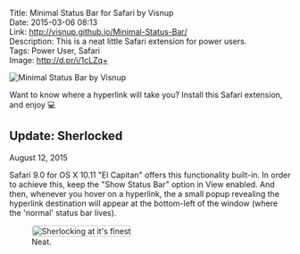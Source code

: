 Title: Minimal Status Bar for Safari by Visnup  
Date: 2015-03-06 08:13  
Link: http://visnup.github.io/Minimal-Status-Bar/  
Description: This is a neat little Safari extension for power users.  
Tags: Power User, Safari  
Image: http://d.pr/i/1cLZq+

<p><img class="screenshot" src="http://d.pr/i/1cLZq+" alt="Minimal Status Bar by Visnup" title="Minimal Status Bar by Visnup"></p>

Want to know where a hyperlink will take you? Install this Safari extension, and enjoy  💻

<aside>
<div class="update">

## Update: Sherlocked
<p class="updateTime"><time datetime="2015-08-12">August 12, 2015</time></p>

Safari 9.0 for OS X 10.11 "El Capitan" offers this functionality built-in. In order to achieve this, keep the "Show Status Bar" option in View enabled. And then, whenever you hover on a hyperlink, the a small popup revealing the hyperlink destination will appear at the bottom-left of the window (where the 'normal' status bar lives).

<figure>
	<img src="http://d.pr/i/1ii3O+" alt="Sherlocking at it's finest" title="Sherlocking at it's finest" style="border: 2px solid #ddd; border-radius: 0.4em;">
	<figcaption>Neat.</figcaption>
</figure>

</div>
</aside>